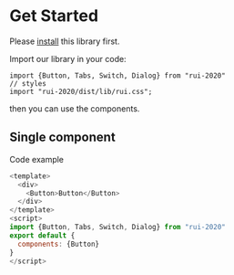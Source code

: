 # Get Started

Please [install](#/doc/install) this library first.

Import our library in your code:

```
import {Button, Tabs, Switch, Dialog} from "rui-2020"
// styles
import "rui-2020/dist/lib/rui.css";
```

then you can use the components.

## Single component

Code example

```JavaScript
<template>
  <div>
    <Button>Button</Button>
  </div>
</template>
<script>
import {Button, Tabs, Switch, Dialog} from "rui-2020"
export default {
  components: {Button}
}
</script>
```

